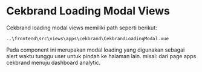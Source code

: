 # Cekbrand Loading Modal Views

Cekbrand loading modal views memiliki path seperti berikut:

```
..\frontend\src\views\apps\cekbrand\CekbrandLoadingModal.vue
```

Pada component ini merupakan modal loading yang digunakan sebagai alert waktu tunggu user untuk pindah ke halaman lain. misal: dari page apps cekbrand menuju dashboard analytic.